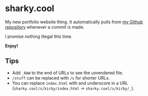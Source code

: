 # sharky.cool
My new portfolio website thing. It automatically pulls from [my Github repository](https://github.com/jdeurt/sharky.cool) whenever a commit is made.

I promise nothing illegal this time.

**Enjoy!**

## Tips
* Add `_RAW` to the end of URLs to see the unrendered file.
* `/stuff` can be replaced with `/s` for shorter URLs.
* You can replace `index.html` with and underscore in a URL (`sharky.cool/s/kirby/index.html` -> `sharky.cool/s/kirby/_`).